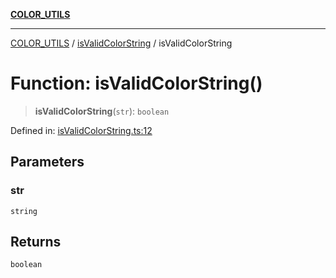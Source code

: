 [**COLOR_UTILS**](../../README.md)

***

[COLOR_UTILS](../../README.md) / [isValidColorString](../README.md) / isValidColorString

# Function: isValidColorString()

> **isValidColorString**(`str`): `boolean`

Defined in: [isValidColorString.ts:12](https://github.com/dailker/everyutil/blob/9ec04d41a381dab61073bf86e9abc70eaf55066d/src/color/isValidColorString.ts#L12)

## Parameters

### str

`string`

## Returns

`boolean`
